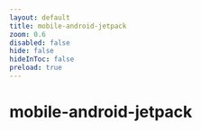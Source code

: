 ```yaml
---
layout: default 
title: mobile-android-jetpack  
zoom: 0.6   
disabled: false 
hide: false 
hideInToc: false    
preload: true   
---
```



# mobile-android-jetpack   
